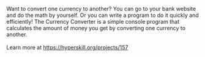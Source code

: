 Want to convert one currency to another? You can go to your bank website
and do the math by yourself. Or you can write a program to do it quickly and efficiently!
The Currency Converter is a simple console program that calculates the amount of
money you get by converting one currency to another.<br/><br/>Learn more at <a href="https://hyperskill.org">https://hyperskill.org/projects/157</a>
